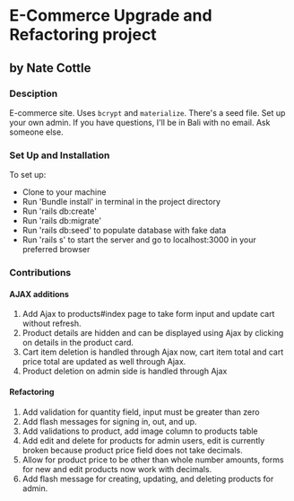 # E-Commerce Upgrade and Refactoring project

## by Nate Cottle

### Desciption

E-commerce site. Uses `bcrypt` and `materialize`. There's a seed file. Set up your own admin. If you have questions, I'll be in Bali with no email. Ask someone else.

### Set Up and Installation

To set up:

* Clone to your machine
* Run 'Bundle install' in terminal in the project directory
* Run 'rails db:create'
* Run 'rails db:migrate'
* Run 'rails db:seed' to populate database with fake data
* Run 'rails s' to start the server and go to localhost:3000 in your preferred browser

### Contributions

#### AJAX additions

1. Add Ajax to products#index page to take form input and update cart without refresh.
1. Product details are hidden and can be displayed using Ajax by clicking on details in the product card.
1. Cart item deletion is handled through Ajax now, cart item total and cart price total are updated as well through Ajax.
1. Product deletion on admin side is handled through Ajax

#### Refactoring

1. Add validation for quantity field, input must be greater than zero
1. Add flash messages for signing in, out, and up.
1. Add validations to product, add image column to products table
1. Add edit and delete for products for admin users, edit is currently broken because product price field does not take decimals.
1. Allow for product price to be other than whole number amounts, forms for new and edit products now work with decimals.
1. Add flash message for creating, updating, and deleting products for admin.
